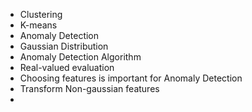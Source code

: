 
- Clustering
- K-means
- Anomaly Detection 
- Gaussian Distribution
- Anomaly Detection Algorithm
- Real-valued evaluation
- Choosing features is important for Anomaly Detection
- Transform Non-gaussian features
- 